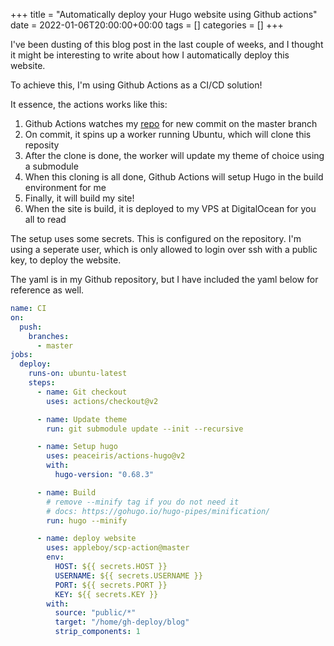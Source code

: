 +++
title = "Automatically deploy your Hugo website using Github actions"
date = 2022-01-06T20:00:00+00:00
tags = []
categories = []
+++

I've been dusting of this blog post in the last couple of weeks, and I thought it might be interesting to write about how I automatically deploy this website.

To achieve this, I'm using Github Actions as a CI/CD solution!

It essence, the actions works like this:

1. Github Actions watches my [repo](https://github.com/BasLangnberg/homecooked.nl) for new commit on the master branch
1. On commit, it spins up a worker running Ubuntu, which will clone this reposity
1. After the clone is done, the worker will update my theme of choice using a submodule
1. When this cloning is all done, Github Actions will setup Hugo in the build environment for me
1. Finally, it will build my site!
1. When the site is build, it is deployed to my VPS at DigitalOcean for you all to read

The setup uses some secrets. This is configured on the repository. I'm using a seperate user, which is only allowed to login over ssh with a public key, to deploy the website.

The yaml is in my Github repository, but I have included the yaml below for reference as well.

```yaml
name: CI
on:
  push:
    branches:
      - master
jobs:
  deploy:
    runs-on: ubuntu-latest
    steps:
      - name: Git checkout
        uses: actions/checkout@v2

      - name: Update theme
        run: git submodule update --init --recursive

      - name: Setup hugo
        uses: peaceiris/actions-hugo@v2
        with:
          hugo-version: "0.68.3"

      - name: Build
        # remove --minify tag if you do not need it
        # docs: https://gohugo.io/hugo-pipes/minification/
        run: hugo --minify

      - name: deploy website
        uses: appleboy/scp-action@master
        env:
          HOST: ${{ secrets.HOST }}
          USERNAME: ${{ secrets.USERNAME }}
          PORT: ${{ secrets.PORT }}
          KEY: ${{ secrets.KEY }}
        with:
          source: "public/*"
          target: "/home/gh-deploy/blog"
          strip_components: 1

```
